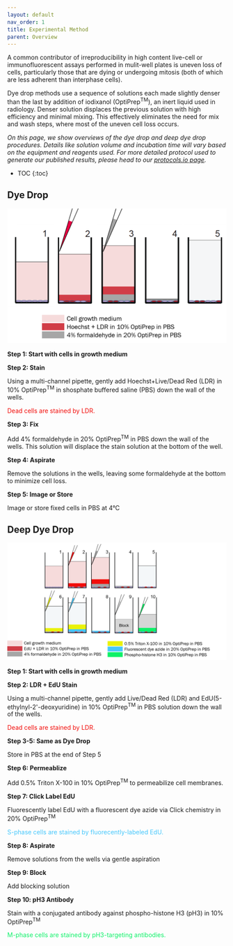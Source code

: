 ```yaml
---
layout: default
nav_order: 1
title: Experimental Method
parent: Overview
---
```


A common contributor of irreproducibility in high content live-cell or immunofluorescent assays performed in mulit-well plates is uneven loss of cells, particularly those that are dying or undergoing mitosis (both of which are less adherent than interphase cells). 

Dye drop methods use a sequence of solutions each made slightly denser than the last by addition of iodixanol (OptiPrep<sup>TM</sup>), an inert liquid used in radiology. Denser solution displaces the previous solution with high efficiency and minimal mixing. This effectively eliminates the need for mix and wash steps, where most of the uneven cell loss occurs.

*On this page, we show overviews of the dye drop and deep dye drop procedures. Details like solution volume and incubation time will vary based on the equipment and reagents used. For more detailed protocol used to generate our published results, please head to our [protocols.io page](https://www.protocols.io/view/deep-dye-drop-protocol-96zh9f6).*

* TOC
{:toc}

## Dye Drop

<p style="text-align:center;"><img src="../../assets/images/dye_drop/dd_exp_overview.png" alt="Dye drop experiment overview" width="600"></p>

**Step 1: Start with cells in growth medium**

**Step 2: Stain**

Using a multi-channel pipette, gently add Hoechst+Live/Dead Red (LDR) in 10% OptiPrep<sup>TM</sup> in shosphate buffered saline (PBS) down the wall of the wells. 

<span style="color:#F20D0A">Dead cells are stained by LDR.</span>

**Step 3: Fix**

Add 4% formaldehyde in 20% OptiPrep<sup>TM</sup> in PBS down the wall of the wells. This solution will displace the stain solution at the bottom of the well.

**Step 4: Aspirate**

Remove the solutions in the wells, leaving some formaldehyde at the bottom to minimize cell loss.

**Step 5: Image or Store**

Image or store fixed cells in PBS at 4&deg;C

## Deep Dye Drop

<p style="text-align:center;"><img src="../../assets/images/dye_drop/ddd_exp_overview.png" alt="Deep dye drop experiment overview" /></p>

**Step 1: Start with cells in growth medium**

**Step 2: LDR + EdU Stain**
    
Using a multi-channel pipette, gently add Live/Dead Red (LDR) and EdU(5-ethylnyl-2'-deoxyuridine) in 10% OptiPrep<sup>TM</sup> in PBS solution down the wall of the wells.

<span style="color:#F20D0A">Dead cells are stained by LDR.</span>

**Step 3-5: Same as Dye Drop**
    
Store in PBS at the end of Step 5

**Step 6: Permeablize**

Add 0.5% Triton X-100 in 10% OptiPrep<sup>TM</sup> to permeabilize cell membranes. 

**Step 7: Click Label EdU**

Fluorescently label EdU with a fluorescent dye azide via Click chemistry in 20% OptiPrep<sup>TM</sup>

<span style="color:#46C7FC">S-phase cells are stained by fluorecently-labeled EdU.</span>

**Step 8: Aspirate**

Remove solutions from the wells via gentle aspiration

**Step 9: Block**

Add blocking solution

**Step 10: pH3 Antibody**

Stain with a conjugated antibody against phospho-histone H3 (pH3) in 10% OptiPrep<sup>TM</sup>

<span style="color:#0FF169">M-phase cells are stained by pH3-targeting antibodies.</span>
